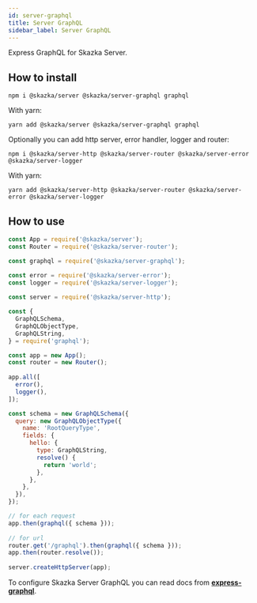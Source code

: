 ```yaml
---
id: server-graphql
title: Server GraphQL
sidebar_label: Server GraphQL
---
```


Express GraphQL for Skazka Server.

## How to install

    npm i @skazka/server @skazka/server-graphql graphql
    
With yarn:

    yarn add @skazka/server @skazka/server-graphql graphql
    
Optionally you can add http server, error handler, logger and router:

    npm i @skazka/server-http @skazka/server-router @skazka/server-error @skazka/server-logger
      
With yarn:

    yarn add @skazka/server-http @skazka/server-router @skazka/server-error @skazka/server-logger

## How to use

```javascript
const App = require('@skazka/server');
const Router = require('@skazka/server-router');

const graphql = require('@skazka/server-graphql');

const error = require('@skazka/server-error');
const logger = require('@skazka/server-logger');
        
const server = require('@skazka/server-http');

const { 
  GraphQLSchema, 
  GraphQLObjectType, 
  GraphQLString,
} = require('graphql');

const app = new App();
const router = new Router();
        
app.all([
  error(),
  logger(),
]);

const schema = new GraphQLSchema({
  query: new GraphQLObjectType({
    name: 'RootQueryType',
    fields: {
      hello: {
        type: GraphQLString,
        resolve() {
          return 'world';
        },
      },
    },
  }),
});

// for each request
app.then(graphql({ schema }));
  
// for url
router.get('/graphql').then(graphql({ schema }));
app.then(router.resolve());
        
server.createHttpServer(app);
```

To configure Skazka Server GraphQL you can read docs from **[express-graphql](https://github.com/graphql/express-graphql)**.
